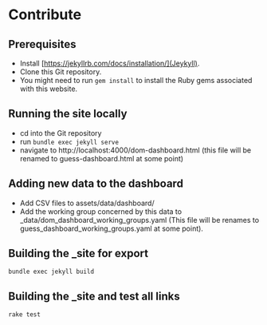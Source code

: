 # Contribute

## Prerequisites

* Install [https://jekyllrb.com/docs/installation/](Jeykyll).
* Clone this Git repository.
* You might need to run `gem install` to install the Ruby gems
  associated with this website.

## Running the site locally

* cd into the Git repository
* run `bundle exec jekyll serve`
* navigate to http://localhost:4000/dom-dashboard.html
  (this file will be renamed to guess-dashboard.html at some point)

## Adding new data to the dashboard

- Add CSV files to assets/data/dashboard/
- Add the working group concerned by this data to _data/dom_dashboard_working_groups.yaml
  (This file will be renames to guess_dashboard_working_groups.yaml at
  some point).

## Building the _site for export

`bundle exec jekyll build`

## Building the _site and test all links

`rake test`
